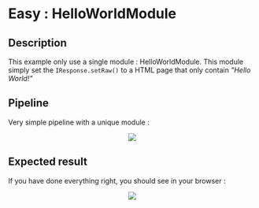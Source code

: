 # Easy : HelloWorldModule
## Description
This example only use a single module : HelloWorldModule.
This module simply set the ```IResponse.setRaw()``` to a HTML page that only contain *"Hello World!"*
## Pipeline
Very simple pipeline with a unique module :
<p align="center">
  <img src="https://i.imgur.com/pmp55Th.png">
</p>

## Expected result
If you have done everything right, you should see in your browser :
<p align="center">
  <img src="https://i.imgur.com/IEujdYj.png">
</p>